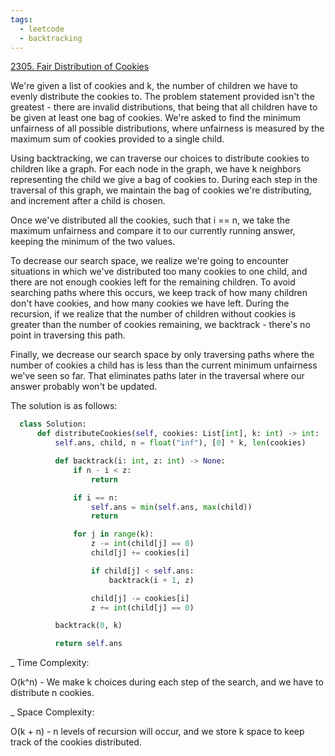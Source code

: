 ```yaml
---
tags:
  - leetcode
  - backtracking
---
```


<a href="https://leetcode.com/problems/fair-distribution-of-cookies/">
2305. Fair Distribution of Cookies</a>

We're given a list of cookies and k, the number of children we have to evenly
distribute the cookies to. The problem statement provided isn't the greatest -
there are invalid distributions, that being that all children have to be given
at least one bag of cookies. We're asked to find the minimum unfairness of all
possible distributions, where unfairness is measured by the maximum sum of
cookies provided to a single child.

Using backtracking, we can traverse our choices to distribute cookies to
children like a graph. For each node in the graph, we have k neighbors
representing the child we give a bag of cookies to. During each step in the
traversal of this graph, we maintain the bag of cookies we're distributing, and
increment after a child is chosen.

Once we've distributed all the cookies, such that i == n, we take the maximum
unfairness and compare it to our currently running answer, keeping the minimum
of the two values.

To decrease our search space, we realize we're going to encounter situations in
which we've distributed too many cookies to one child, and there are not enough
cookies left for the remaining children. To avoid searching paths where this
occurs, we keep track of how many children don't have cookies, and how many
cookies we have left. During the recursion, if we realize that the number of
children without cookies is greater than the number of cookies remaining, we
backtrack - there's no point in traversing this path.

Finally, we decrease our search space by only traversing paths where the number
of cookies a child has is less than the current minimum unfairness we've seen so
far. That eliminates paths later in the traversal where our answer probably
won't be updated.

The solution is as follows:

```python
  class Solution:
      def distributeCookies(self, cookies: List[int], k: int) -> int:
          self.ans, child, n = float("inf"), [0] * k, len(cookies)

          def backtrack(i: int, z: int) -> None:
              if n - i < z:
                  return

              if i == n:
                  self.ans = min(self.ans, max(child))
                  return

              for j in range(k):
                  z -= int(child[j] == 0)
                  child[j] += cookies[i]

                  if child[j] < self.ans:
                      backtrack(i + 1, z)

                  child[j] -= cookies[i]
                  z += int(child[j] == 0)

          backtrack(0, k)

          return self.ans
```

\_ Time Complexity:

O(k^n) - We make k choices during each step of the search, and we have to
distribute n cookies.

\_ Space Complexity:

O(k + n) - n levels of recursion will occur, and we store k space to keep track
of the cookies distributed.
